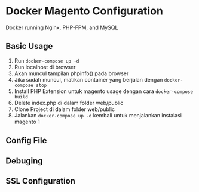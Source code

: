 # Docker Magento Configuration

Docker running Nginx, PHP-FPM, and MySQL

## Basic Usage

1. Run `docker-compose up -d`
2. Run localhost di browser
3. Akan muncul tampilan phpinfo() pada browser
4. Jika sudah muncul, matikan container yang berjalan dengan `docker-compose stop`
5. Install PHP Extension untuk magento usage dengan cara `docker-compose build`
6. Delete index.php di dalam folder web/public
7. Clone Project di dalam folder web/public
8. Jalankan `docker-compose up -d` kembali untuk menjalankan instalasi magento 1

## Config File

## Debuging

## SSL Configuration